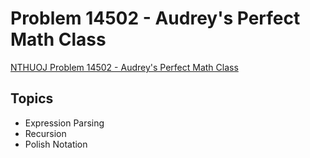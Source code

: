 # Problem 14502 - Audrey's Perfect Math Class
[NTHUOJ Problem 14502 - Audrey's Perfect Math Class](https://acm.cs.nthu.edu.tw/problem/14502/)

## Topics
- Expression Parsing
- Recursion
- Polish Notation

